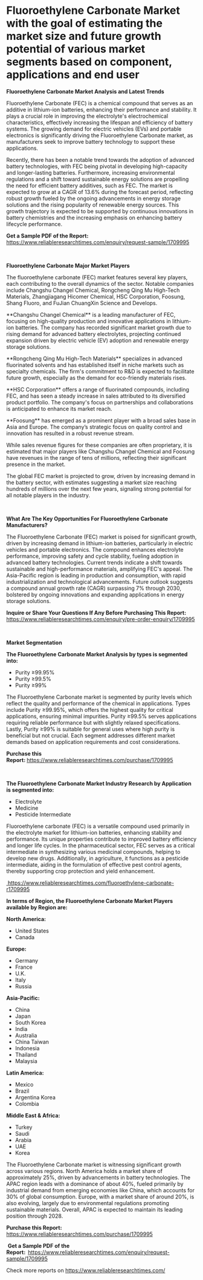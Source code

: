 <p><h1>Fluoroethylene Carbonate Market with the goal of estimating the market size and future growth potential of various market segments based on component, applications and end user</h1></p><p><strong>Fluoroethylene Carbonate Market Analysis and Latest Trends</strong></p>
<p><p>Fluoroethylene Carbonate (FEC) is a chemical compound that serves as an additive in lithium-ion batteries, enhancing their performance and stability. It plays a crucial role in improving the electrolyte's electrochemical characteristics, effectively increasing the lifespan and efficiency of battery systems. The growing demand for electric vehicles (EVs) and portable electronics is significantly driving the Fluoroethylene Carbonate market, as manufacturers seek to improve battery technology to support these applications.</p><p>Recently, there has been a notable trend towards the adoption of advanced battery technologies, with FEC being pivotal in developing high-capacity and longer-lasting batteries. Furthermore, increasing environmental regulations and a shift toward sustainable energy solutions are propelling the need for efficient battery additives, such as FEC. The market is expected to grow at a CAGR of 13.6% during the forecast period, reflecting robust growth fueled by the ongoing advancements in energy storage solutions and the rising popularity of renewable energy sources. This growth trajectory is expected to be supported by continuous innovations in battery chemistries and the increasing emphasis on enhancing battery lifecycle performance.</p></p>
<p><strong>Get a Sample PDF of the Report:&nbsp;</strong> <a href="https://www.reliableresearchtimes.com/enquiry/request-sample/1709995?utm_campaign=3264&utm_medium=2&utm_source=Github&utm_content=ia&utm_term=27032025&utm_id=fluoroethylene-carbonate">https://www.reliableresearchtimes.com/enquiry/request-sample/1709995</a></p>
<p>&nbsp;</p>
<p><strong>Fluoroethylene Carbonate Major Market Players</strong></p>
<p><p>The fluoroethylene carbonate (FEC) market features several key players, each contributing to the overall dynamics of the sector. Notable companies include Changshu Changel Chemical, Rongcheng Qing Mu High-Tech Materials, Zhangjiagang Hicomer Chemical, HSC Corporation, Foosung, Shang Fluoro, and FuJian ChuangXin Science and Develops.</p><p>**Changshu Changel Chemical** is a leading manufacturer of FEC, focusing on high-quality production and innovative applications in lithium-ion batteries. The company has recorded significant market growth due to rising demand for advanced battery electrolytes, projecting continued expansion driven by electric vehicle (EV) adoption and renewable energy storage solutions.</p><p>**Rongcheng Qing Mu High-Tech Materials** specializes in advanced fluorinated solvents and has established itself in niche markets such as specialty chemicals. The firm's commitment to R&D is expected to facilitate future growth, especially as the demand for eco-friendly materials rises.</p><p>**HSC Corporation** offers a range of fluorinated compounds, including FEC, and has seen a steady increase in sales attributed to its diversified product portfolio. The company's focus on partnerships and collaborations is anticipated to enhance its market reach.</p><p>**Foosung** has emerged as a prominent player with a broad sales base in Asia and Europe. The company’s strategic focus on quality control and innovation has resulted in a robust revenue stream.</p><p>While sales revenue figures for these companies are often proprietary, it is estimated that major players like Changshu Changel Chemical and Foosung have revenues in the range of tens of millions, reflecting their significant presence in the market.</p><p>The global FEC market is projected to grow, driven by increasing demand in the battery sector, with estimates suggesting a market size reaching hundreds of millions over the next few years, signaling strong potential for all notable players in the industry.</p></p>
<p>&nbsp;</p>
<p><strong>What Are The Key Opportunities For Fluoroethylene Carbonate Manufacturers?</strong></p>
<p><p>The Fluoroethylene Carbonate (FEC) market is poised for significant growth, driven by increasing demand in lithium-ion batteries, particularly in electric vehicles and portable electronics. The compound enhances electrolyte performance, improving safety and cycle stability, fueling adoption in advanced battery technologies. Current trends indicate a shift towards sustainable and high-performance materials, amplifying FEC's appeal. The Asia-Pacific region is leading in production and consumption, with rapid industrialization and technological advancements. Future outlook suggests a compound annual growth rate (CAGR) surpassing 7% through 2030, bolstered by ongoing innovations and expanding applications in energy storage solutions.</p></p>
<p><strong>Inquire or Share Your Questions If Any Before Purchasing This Report:</strong> <a href="https://www.reliableresearchtimes.com/enquiry/pre-order-enquiry/1709995?utm_campaign=3264&utm_medium=2&utm_source=Github&utm_content=ia&utm_term=27032025&utm_id=fluoroethylene-carbonate">https://www.reliableresearchtimes.com/enquiry/pre-order-enquiry/1709995</a></p>
<p>&nbsp;</p>
<p><strong>Market Segmentation</strong></p>
<p><strong>The Fluoroethylene Carbonate Market Analysis by types is segmented into:</strong></p>
<p><ul><li>Purity ≥99.95%</li><li>Purity ≥99.5%</li><li>Purity ≥99%</li></ul></p>
<p><p>The Fluoroethylene Carbonate market is segmented by purity levels which reflect the quality and performance of the chemical in applications. Types include Purity ≥99.95%, which offers the highest quality for critical applications, ensuring minimal impurities. Purity ≥99.5% serves applications requiring reliable performance but with slightly relaxed specifications. Lastly, Purity ≥99% is suitable for general uses where high purity is beneficial but not crucial. Each segment addresses different market demands based on application requirements and cost considerations.</p></p>
<p><strong>Purchase this Report:&nbsp;</strong><a href="https://www.reliableresearchtimes.com/purchase/1709995?utm_campaign=3264&utm_medium=2&utm_source=Github&utm_content=ia&utm_term=27032025&utm_id=fluoroethylene-carbonate">https://www.reliableresearchtimes.com/purchase/1709995</a></p>
<p>&nbsp;</p>
<p><strong>The Fluoroethylene Carbonate Market Industry Research by Application is segmented into:</strong></p>
<p><ul><li>Electrolyte</li><li>Medicine</li><li>Pesticide Intermediate</li></ul></p>
<p><p>Fluoroethylene carbonate (FEC) is a versatile compound used primarily in the electrolyte market for lithium-ion batteries, enhancing stability and performance. Its unique properties contribute to improved battery efficiency and longer life cycles. In the pharmaceutical sector, FEC serves as a critical intermediate in synthesizing various medicinal compounds, helping to develop new drugs. Additionally, in agriculture, it functions as a pesticide intermediate, aiding in the formulation of effective pest control agents, thereby supporting crop protection and yield enhancement.</p></p>
<p><a href="https://www.reliableresearchtimes.com/fluoroethylene-carbonate-r1709995?utm_campaign=3264&utm_medium=2&utm_source=Github&utm_content=ia&utm_term=27032025&utm_id=fluoroethylene-carbonate">&nbsp;https://www.reliableresearchtimes.com/fluoroethylene-carbonate-r1709995</a></p>
<p><strong>In terms of Region, the Fluoroethylene Carbonate Market Players available by Region are:</strong></p>
<p>
    <p> <strong> North America: </strong>
        <ul>
            <li>United States</li>
            <li>Canada</li>
        </ul>
        </p> 
    <p> <strong> Europe: </strong>
        <ul>
            <li>Germany</li>
            <li>France</li>
            <li>U.K.</li>
            <li>Italy</li>
            <li>Russia</li>
        </ul>
        </p> 
    <p> <strong> Asia-Pacific: </strong>
        <ul>
            <li>China</li>
            <li>Japan</li>
            <li>South Korea</li>
            <li>India</li>
            <li>Australia</li>
            <li>China Taiwan</li>
            <li>Indonesia</li>
            <li>Thailand</li>
            <li>Malaysia</li>
        </ul>
        </p> 
    <p> <strong> Latin America: </strong>
        <ul>
            <li>Mexico</li>
            <li>Brazil</li>
            <li>Argentina Korea</li>
            <li>Colombia</li>
        </ul>
        </p> 
    <p> <strong> Middle East & Africa: </strong>
        <ul>
            <li>Turkey</li>
            <li>Saudi</li>
            <li>Arabia</li>
            <li>UAE</li>
            <li>Korea</li>
        </ul>
    </p>
    </p>
<p><p>The Fluoroethylene Carbonate market is witnessing significant growth across various regions. North America holds a market share of approximately 25%, driven by advancements in battery technologies. The APAC region leads with a dominance of about 40%, fueled primarily by industrial demand from emerging economies like China, which accounts for 30% of global consumption. Europe, with a market share of around 20%, is also evolving, largely due to environmental regulations promoting sustainable materials. Overall, APAC is expected to maintain its leading position through 2028.</p></p>
<p><strong>Purchase this Report: </strong><a href="https://www.reliableresearchtimes.com/purchase/1709995?utm_campaign=3264&utm_medium=2&utm_source=Github&utm_content=ia&utm_term=27032025&utm_id=fluoroethylene-carbonate">https://www.reliableresearchtimes.com/purchase/1709995</a></p>
<p>&nbsp;<strong>Get a Sample PDF of the Report:&nbsp;&nbsp;</strong><a href="https://www.reliableresearchtimes.com/enquiry/request-sample/1709995?utm_campaign=3264&utm_medium=2&utm_source=Github&utm_content=ia&utm_term=27032025&utm_id=fluoroethylene-carbonate">https://www.reliableresearchtimes.com/enquiry/request-sample/1709995</a></p>
<p><strong></strong></p>
<p>Check more reports on <a href="https://www.reliableresearchtimes.com/?utm_campaign=3264&utm_medium=2&utm_source=Github&utm_content=ia&utm_term=27032025&utm_id=fluoroethylene-carbonate">https://www.reliableresearchtimes.com/</a></p>